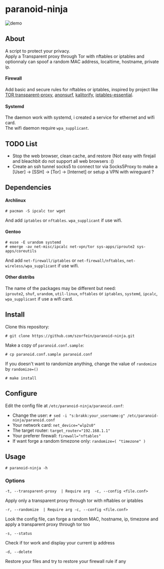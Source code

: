 # paranoid-ninja
![demo](https://raw.githubusercontent.com/szorfein/paranoid-ninja/master/demo/paranoid-ninja.png)

## About 
A script to protect your privacy.  
Apply a Transparent proxy through Tor with nftables or iptables and optionnaly can spoof a random MAC address, localtime, hostname, private ip.  

#### Firewall
Add basic and secure rules for nftables or iptables, inspired by project like [TOR transparent-proxy](https://trac.torproject.org/projects/tor/wiki/doc/TransparentProxy), [anonsurf](https://github.com/ParrotSec/anonsurf), [kalitorify](https://github.com/brainfucksec/kalitorify.git), [iptables-essential](https://github.com/trimstray/iptables-essentials). 

#### Systemd
The daemon work with systemd, i created a service for ethernet and wifi card.  
The wifi daemon require `wpa_supplicant`.  

## TODO List
+ Stop the web browser, clean cache, and restore (Not easy with firejail and bleachbit do not support all web browsers :()
+ Create an ssh tunnel socks5 to connect tor via Socks5Proxy to make a [User] -> [SSH] -> [Tor] -> [Internet] or setup a VPN with wireguard ?

## Dependencies
#### Archlinux
    
    # pacman -S ipcalc tor wget

And add `iptables` or `nftables`. `wpa_supplicant` if use wifi.

#### Gentoo

    # euse -E urandom systemd
    # emerge -av net-misc/ipcalc net-vpn/tor sys-apps/iproute2 sys-apps/coreutils 

And add `net-firewall/iptables` or `net-firewall/nftables`, `net-wireless/wpa_supplicant` if use wifi.

#### Other distribs
The name of the packages may be different but need:  
`iproute2`, `shuf`, `urandom`, `util-linux`, `nftables` or `iptables`, `systemd`, `ipcalc`, `wpa_supplicant` if use a wifi card.  

## Install
Clone this repository:

    # git clone https://github.com/szorfein/paranoid-ninja.git

Make a copy of `paranoid.conf.sample`:

    # cp paranoid.conf.sample paranoid.conf

If you doesn't want to randomize anything, change the value of `randomize` by `randomize=()`

    # make install

## Configure
Edit the config file at `/etc/paranoid-ninja/paranoid.conf`:

+ Change the user: `# sed -i "s:brakk:your_username:g" /etc/paranoid-ninja/paranoid.conf`
+ Your network card: `net_device="wlp2s0"`
+ The target router: `target_router="192.168.1.1"`
+ Your preferer firewall: `firewall="nftables"`
+ If want forge a random timezone only: `randomize=( "timezone" )`

## Usage

    # paranoid-ninja -h

### Options

    -t, --transparent-proxy  | Require arg  -c, --config <file.conf>

Apply only a transparent proxy through tor with nftables or iptables

    -r, --randomize  | Require arg -c, --config <file.conf>

Look the config file, can forge a random MAC, hostname, ip, timezone and apply a transparent proxy through tor too

    -s, --status

Check if tor work and display your current ip address

    -d, --delete

Restore your files and try to restore your firewall rule if any
